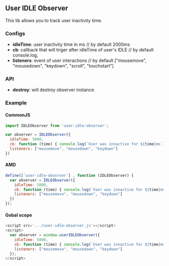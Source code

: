 ## User IDLE Observer
This lib allows you to track user inactivity time.


### Configs
  - **idleTime**: user inactivity time in ms // by default 2000ms
  - **cb**: callback that will triger after idleTime of user's IDLE // by default console.log,
  - **listeners**: event of user interactions // by default ["mousemove", "mousedown", "keydown", "scroll", "touchstart"]


### API
- **destroy**: will destroy observer instance


### Example
#### CommonJS
```javascript
import IDLEObserver from 'user-idle-observer';

var observer = IDLEObserver({
  idleTime: 5000,
  cb: function (time) { console.log(`User was innactive for ${time}ms`) },
  listeners: ["mousemove", "mousedown", "keydown"]
})
```

#### AMD
```javascript
define(['user-idle-observer'] , function (IDLEObserver) {
  var observer = IDLEObserver({
    idleTime: 5000,
    cb: function (time) { console.log(`User was innactive for ${time}ms`) },
    listeners: ["mousemove", "mousedown", "keydown"]
  })
});
```

#### Gobal scope
```javascript
<script src='.../user-idle-observer.js'></script>
<script>
  var observer = window.userIDLEObserver({
    idleTime: 5000,
    cb: function (time) { console.log(`User was innactive for ${time}ms`) },
    listeners: ["mousemove", "mousedown", "keydown"]
  });
</script>
```